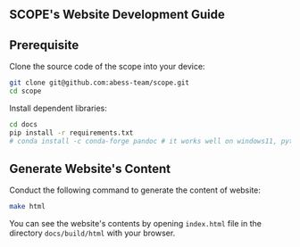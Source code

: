 SCOPE's Website Development Guide
---------

## Prerequisite

Clone the source code of the scope into your device:

```bash
git clone git@github.com:abess-team/scope.git
cd scope
```

Install dependent libraries:

```bash
cd docs
pip install -r requirements.txt
# conda install -c conda-forge pandoc # it works well on windows11, python3.9 without pandoc
```

## Generate Website's Content  

Conduct the following command to generate the content of website:

```bash
make html
```

You can see the website's contents by opening `index.html` file
in the directory `docs/build/html` with your browser.

